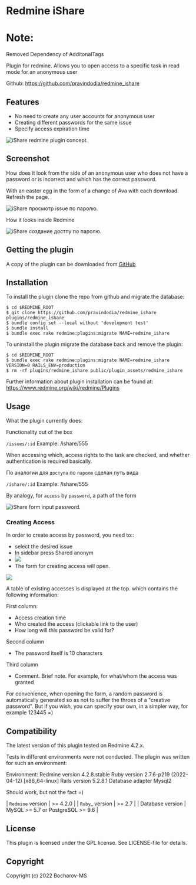 # Redmine iShare

# Note:

Removed Dependency of AdditonalTags

Plugin for redmine.
Allows you to open access to a specific task in read mode for an anonymous user

Github: https://github.com/pravindodia/redmine_ishare

## Features

* No need to create any user accounts for anonymous user
* Creating different passwords for the same issue
* Specify access expiration time

![iShare redmine plugin concept.](doc/screenshots/idea_sxem.png "Idea of plugin redmine iShare") 

## Screenshot

How does it look from the side of an anonymous user who does not have a password or is incorrect
and which has the correct password.

With an easter egg in the form of a change of Ava with each download. Refresh the page.

![iShare просмотр issue по паролю.](doc/screenshots/password_igi_action.gif "Просмотр задачи, по паролю, с пасхалкой")

How it looks inside Redmine

![iShare создание достпу по паролю.](doc/screenshots/issue_create_password_access.gif "Как разрешить доступ к задаче по паролю.")

## Getting the plugin

A copy of the plugin can be downloaded from [GitHub](https://github.com/pravindodia/redmine_ishare)

## Installation

To install the plugin clone the repo from github and migrate the database:

```
$ cd $REDMINE_ROOT
$ git clone https://github.com/pravindodia/redmine_ishare plugins/redmine_ishare
$ bundle config set --local without 'development test'
$ bundle install
$ bundle exec rake redmine:plugins:migrate NAME=redmine_ishare
```

To uninstall the plugin migrate the database back and remove the plugin:

```
$ cd $REDMINE_ROOT
$ bundle exec rake redmine:plugins:migrate NAME=redmine_ishare VERSION=0 RAILS_ENV=production
$ rm -rf plugins/redmine_ishare public/plugin_assets/redmine_ishare
```

Further information about plugin installation can be found at: https://www.redmine.org/wiki/redmine/Plugins

## Usage

What the plugin currently does:

Functionality out of the box

`/issues/:id` Example: /ishare/555

When accessing which, access rights to the task are checked, and whether authentication is required
basically.

По аналогии для `доступа` по `паролю` сделан путь вида

`/ishare/:id`   Example:  /ishare/555

By analogy, for `access` by `password`, a path of the form

![iShare form input password.](doc/screenshots/01.ishare_password_form_page.png "To view the task, you must enter a password")


### Creating Access

In order to create access by password, you need to::
- select the desired issue
- In sidebar press Shared anonym 
- ![](doc/screenshots/02.ishare_create_password.png)
- The form for creating access will open.

![](doc/screenshots/ishare_form_create_access.png)

A table of existing accesses is displayed at the top. which contains the following information:

First column:

- Access creation time
- Who created the access (clickable link to the user)
- How long will this password be valid for?

Second column
- The password itself is 10 characters

Third column
- Comment. Brief note. For example, for what/whom the access was granted

For convenience, when opening the form, a random password is automatically generated so as not to suffer
the throes of a "creative password".
But if you wish, you can specify your own, in a simpler way, for example 123445 =)

## Compatibility

The latest version of this plugin tested on Redmine 4.2.x.

Tests in different environments were not conducted.
The plugin was written for such an environment:

Environment:
Redmine version                4.2.8.stable
Ruby version                   2.7.6-p219 (2022-04-12) [x86_64-linux]
Rails version                  5.2.8.1
Database adapter               Mysql2

Should work, but not the fact =)

| `Redmine` version  | >= 4.2.0 |
| `Ruby`_ version  | >= 2.7  |
| Database version  | MySQL >= 5.7 or PostgreSQL >= 9.6  |


## License

This plugin is licensed under the GPL license. See LICENSE-file for details.

## Copyright

Copyright (c) 2022 Bocharov-MS 
